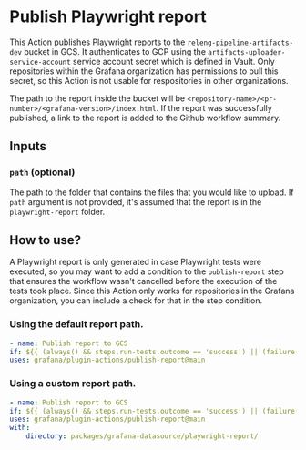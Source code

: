 # Publish Playwright report

This Action publishes Playwright reports to the `releng-pipeline-artifacts-dev` bucket in GCS. It authenticates to GCP using the `artifacts-uploader-service-account` service account secret which is defined in Vault. Only repositories within the Grafana organization has permissions to pull this secret, so this Action is not usable for respositories in other organizations.

The path to the report inside the bucket will be `<repository-name>/<pr-number>/<grafana-version>/index.html`. If the report was successfully published, a link to the report is added to the Github workflow summary.

## Inputs

### `path` (optional)

The path to the folder that contains the files that you would like to upload. If `path` argument is not provided, it's assumed that the report is in the `playwright-report` folder.

## How to use?

A Playwright report is only generated in case Playwright tests were executed, so you may want to add a condition to the `publish-report` step that ensures the workflow wasn't cancelled before the execution of the tests took place. Since this Action only works for repositories in the Grafana organization, you can include a check for that in the step condition.

### Using the default report path.

```yml
- name: Publish report to GCS
if: ${{ (always() && steps.run-tests.outcome == 'success') || (failure() && steps.run-tests.outcome == 'failure') && github.event.organization.login == 'grafana' }}
uses: grafana/plugin-actions/publish-report@main
```

### Using a custom report path.

```yml
- name: Publish report to GCS
if: ${{ (always() && steps.run-tests.outcome == 'success') || (failure() && steps.run-tests.outcome == 'failure') && github.event.organization.login == 'grafana' }}
uses: grafana/plugin-actions/publish-report@main
with:
    directory: packages/grafana-datasource/playwright-report/
```

